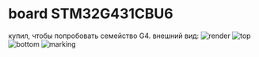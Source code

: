 # board STM32G431CBU6

купил, чтобы попробовать семейство G4. внешний вид:
<img src="7_photo/S57fff6dd0a8c4f4dabd16db6ddf621dd6.png" alt="render">
<img src="7_photo/IMG_20240202_141846_754.jpg" alt="top">
<img src="7_photo/IMG_20240202_141911_649.jpg" alt="bottom">
<img src="7_photo/IMG_20240115_132955_157.jpg" alt="marking">